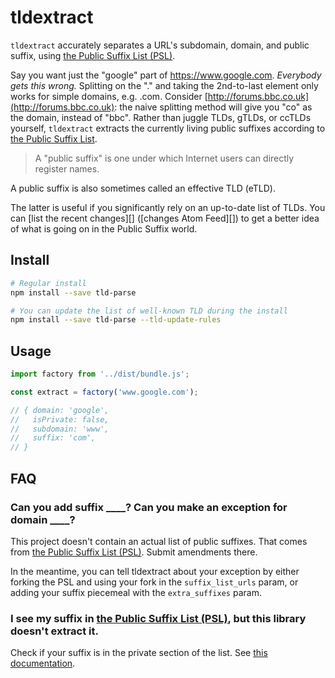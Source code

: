 # tldextract

`tldextract` accurately separates a URL's subdomain, domain, and public suffix,
using [the Public Suffix List (PSL)](https://publicsuffix.org).

Say you want just the "google" part of https://www.google.com. *Everybody gets
this wrong.* Splitting on the "." and taking the 2nd-to-last element only works
for simple domains, e.g. .com. Consider
[http://forums.bbc.co.uk](http://forums.bbc.co.uk): the naive splitting method
will give you "co" as the domain, instead of "bbc". Rather than juggle TLDs,
gTLDs, or ccTLDs yourself, `tldextract` extracts the currently living public
suffixes according to [the Public Suffix List](https://publicsuffix.org).

> A "public suffix" is one under which Internet users can directly register
> names.

A public suffix is also sometimes called an effective TLD (eTLD).

The latter is useful if you significantly rely on an up-to-date list of TLDs. You
can [list the recent changes][] ([changes Atom Feed][]) to get a better idea of what is going on in the Public Suffix
world.

## Install

```bash
# Regular install
npm install --save tld-parse

# You can update the list of well-known TLD during the install
npm install --save tld-parse --tld-update-rules
```

## Usage

```js
import factory from '../dist/bundle.js';

const extract = factory('www.google.com');

// { domain: 'google',
//   isPrivate: false,
//   subdomain: 'www',
//   suffix: 'com',
// }
```

## FAQ

### Can you add suffix \_\_\_\_? Can you make an exception for domain \_\_\_\_?

This project doesn't contain an actual list of public suffixes. That comes from
[the Public Suffix List (PSL)](https://publicsuffix.org/). Submit amendments there.

In the meantime, you can tell tldextract about your exception by either
forking the PSL and using your fork in the `suffix_list_urls` param, or adding
your suffix piecemeal with the `extra_suffixes` param.

### I see my suffix in [the Public Suffix List (PSL)](https://publicsuffix.org/), but this library doesn't extract it.

Check if your suffix is in the private section of the list. See [this
documentation](#public-vs-private-domains).

 
